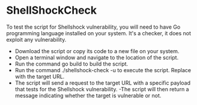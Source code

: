 # ShellShockCheck

To test the script for Shellshock vulnerability, you will need to have Go programming language installed on your system.
It's a checker, it does not exploit any vulnerability.

- Download the script or copy its code to a new file on your system.
- Open a terminal window and navigate to the location of the script.
- Run the command go build to build the script.
- Run the command ./shellshock-check -u <url> to execute the script. Replace <url> with the target URL.
- The script will send a request to the target URL with a specific payload that tests for the Shellshock vulnerability.
-The script will then return a message indicating whether the target is vulnerable or not.
